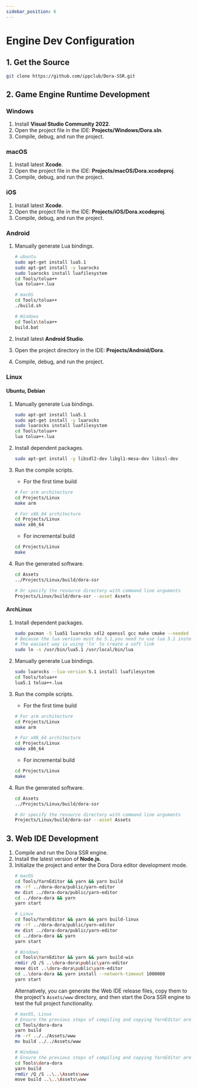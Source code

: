 ```yaml
---
sidebar_position: 6
---
```


# Engine Dev Configuration

## 1. Get the Source

```sh
git clone https://github.com/ippclub/Dora-SSR.git
```

## 2. Game Engine Runtime Development

### Windows

1. Install **Visual Studio Community 2022**.
2. Open the project file in the IDE: **Projects/Windows/Dora.sln**.
3. Compile, debug, and run the project.

### macOS

1. Install latest **Xcode**.
2. Open the project file in the IDE: **Projects/macOS/Dora.xcodeproj**.
3. Compile, debug, and run the project.

### iOS

1. Install latest **Xcode**.
2. Open the project file in the IDE: **Projects/iOS/Dora.xcodeproj**.
3. Compile, debug, and run the project.

### Android

1. Manually generate Lua bindings.

   ```sh
   # ubuntu
   sudo apt-get install lua5.1
   sudo apt-get install -y luarocks
   sudo luarocks install luafilesystem
   cd Tools/tolua++
   lua tolua++.lua

   # macOS
   cd Tools/tolua++
   ./build.sh

   # Windows
   cd Tools\tolua++
   build.bat
   ```

2. Install latest **Android Studio**.
3. Open the project directory in the IDE: **Projects/Android/Dora**.
4. Compile, debug, and run the project.

### Linux

#### Ubuntu, Debian

1. Manually generate Lua bindings.
   ```sh
   sudo apt-get install lua5.1
   sudo apt-get install -y luarocks
   sudo luarocks install luafilesystem
   cd Tools/tolua++
   lua tolua++.lua
   ```
2. Install dependent packages.
   ```sh
   sudo apt-get install -y libsdl2-dev libgl1-mesa-dev libssl-dev
   ```
3. Run the compile scripts.

   - For the first time build

   ```sh
   # For arm architecture
   cd Projects/Linux
   make arm

   # For x86_64 architecture
   cd Projects/Linux
   make x86_64
   ```

   - For incremental build

   ```sh
   cd Projects/Linux
   make
   ```

4. Run the generated software.
   ```sh
   cd Assets
   ../Projects/Linux/build/dora-ssr

   # Or specify the resource directory with command line arguments
   Projects/Linux/build/dora-ssr --asset Assets
   ```

#### ArchLinux

1. Install dependent packages.

   ```sh
   sudo pacman -S lua51 luarocks sdl2 openssl gcc make cmake --needed
   # Because the lua version must be 5.1,you need to use lua 5.1 instead of the newest version of lua
   # The easiest way is using 'ln' to create a soft link
   sudo ln -s /usr/bin/lua5.1 /usr/local/bin/lua
   ```

2. Manually generate Lua bindings.

   ```sh
   sudo luarocks --lua-version 5.1 install luafilesystem
   cd Tools/tolua++
   lua5.1 tolua++.lua
   ```

3. Run the compile scripts.

   - For the first time build

   ```sh
   # For arm architecture
   cd Projects/Linux
   make arm

   # For x86_64 architecture
   cd Projects/Linux
   make x86_64
   ```

   - For incremental build

   ```sh
   cd Projects/Linux
   make
   ```

4. Run the generated software.
   ```sh
   cd Assets
   ../Projects/Linux/build/dora-ssr

   # Or specify the resource directory with command line arguments
   Projects/Linux/build/dora-ssr --asset Assets
   ```

## 3. Web IDE Development

1. Compile and run the Dora SSR engine.
2. Install the latest version of **Node.js**.
3. Initialize the project and enter the Dora Dora editor development mode.
   ```sh
   # macOS
   cd Tools/YarnEditor && yarn && yarn build
   rm -rf ../dora-dora/public/yarn-editor
   mv dist ../dora-dora/public/yarn-editor
   cd ../dora-dora && yarn
   yarn start
   ```
   ```sh
   # Linux
   cd Tools/YarnEditor && yarn && yarn build-linux
   rm -rf ../dora-dora/public/yarn-editor
   mv dist ../dora-dora/public/yarn-editor
   cd ../dora-dora && yarn
   yarn start
   ```
   ```sh
   # Windows
   cd Tools\YarnEditor && yarn && yarn build-win
   rmdir /Q /S ..\dora-dora\public\yarn-editor
   move dist ..\dora-dora\public\yarn-editor
   cd ..\dora-dora && yarn install --network-timeout 1000000
   yarn start
   ```
   Alternatively, you can generate the Web IDE release files, copy them to the project's `Assets/www` directory, and then start the Dora SSR engine to test the full project functionality.
   ```sh
   # macOS, Linux
   # Ensure the previous steps of compiling and copying YarnEditor are completed
   cd Tools/dora-dora
   yarn build
   rm -rf ../../Assets/www
   mv build ../../Assets/www
   ```
   ```sh
   # Windows
   # Ensure the previous steps of compiling and copying YarnEditor are completed
   cd Tools\dora-dora
   yarn build
   rmdir /Q /S ..\..\Assets\www
   move build ..\..\Assets\www
   ```
